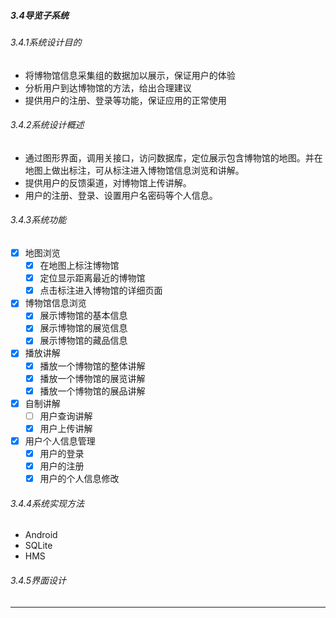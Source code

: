 ##### 3.4导览子系统

###### 3.4.1系统设计目的

- 将博物馆信息采集组的数据加以展示，保证用户的体验
- 分析用户到达博物馆的方法，给出合理建议
- 提供用户的注册、登录等功能，保证应用的正常使用

###### 3.4.2系统设计概述

- 通过图形界面，调用关接口，访问数据库，定位展示包含博物馆的地图。并在地图上做出标注，可从标注进入博物馆信息浏览和讲解。
- 提供用户的反馈渠道，对博物馆上传讲解。
- 用户的注册、登录、设置用户名密码等个人信息。

###### 3.4.3系统功能

- [x] 地图浏览
  - [x] 在地图上标注博物馆
  - [x] 定位显示距离最近的博物馆
  - [x] 点击标注进入博物馆的详细页面
- [x] 博物馆信息浏览
  - [x] 展示博物馆的基本信息
  - [x] 展示博物馆的展览信息
  - [x] 展示博物馆的藏品信息
- [x] 播放讲解
  - [x] 播放一个博物馆的整体讲解
  - [x] 播放一个博物馆的展览讲解
  - [x] 播放一个博物馆的展品讲解
- [x] 自制讲解
  - [ ] 用户查询讲解
  - [x] 用户上传讲解
- [x] 用户个人信息管理
  - [x] 用户的登录
  - [x] 用户的注册
  - [x] 用户的个人信息修改

###### 3.4.4系统实现方法

- Android
- SQLite
- HMS

###### 3.4.5界面设计

------
